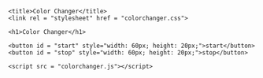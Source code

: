 <html>
<head> 
    
    <title>Color Changer</title>
    <link rel = "stylesheet" href = "colorchanger.css">
</head>
<body>
    
    <h1>Color Changer</h1>

    <button id = "start" style="width: 60px; height: 20px;">start</button>
    <button id = "stop" style="width: 60px; height: 20px;">stop</button>

    <script src = "colorchanger.js"></script>
</body>
</html>
